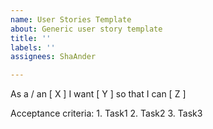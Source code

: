 ```yaml
---
name: User Stories Template
about: Generic user story template
title: ''
labels: ''
assignees: ShaAnder

---
```


As a / an [ X ] I want [ Y ] so that I can [ Z ]

Acceptance criteria:
    1. Task1
    2. Task2
    3. Task3

